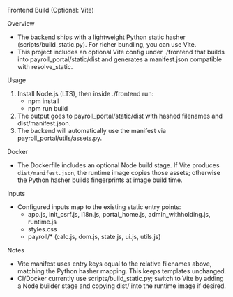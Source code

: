 Frontend Build (Optional: Vite)

Overview
- The backend ships with a lightweight Python static hasher (scripts/build_static.py). For richer bundling, you can use Vite.
- This project includes an optional Vite config under ./frontend that builds into payroll_portal/static/dist and generates a manifest.json compatible with resolve_static.

Usage
1) Install Node.js (LTS), then inside ./frontend run:
   - npm install
   - npm run build
2) The output goes to payroll_portal/static/dist with hashed filenames and dist/manifest.json.
3) The backend will automatically use the manifest via payroll_portal/utils/assets.py.

Docker
- The Dockerfile includes an optional Node build stage. If Vite produces `dist/manifest.json`, the runtime image copies those assets; otherwise the Python hasher builds fingerprints at image build time.

Inputs
- Configured inputs map to the existing static entry points:
  - app.js, init_csrf.js, i18n.js, portal_home.js, admin_withholding.js, runtime.js
  - styles.css
  - payroll/* (calc.js, dom.js, state.js, ui.js, utils.js)

Notes
- Vite manifest uses entry keys equal to the relative filenames above, matching the Python hasher mapping. This keeps templates unchanged.
- CI/Docker currently use scripts/build_static.py; switch to Vite by adding a Node builder stage and copying dist/ into the runtime image if desired.
